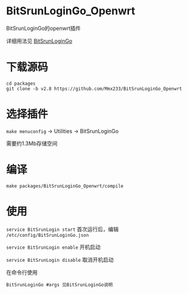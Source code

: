 # BitSrunLoginGo_Openwrt
BitSrunLoginGo的openwrt插件

详细用法见 [BitSrunLoginGo](https://github.com/Mmx233/BitSrunLoginGo)

# 下载源码
```shell
cd packages
git clone -b v2.8 https://github.com/Mmx233/BitSrunLoginGo_Openwrt
```

# 选择插件
`make menuconfig` -> Utilities -> BitSrunLoginGo

需要约1.3Mb存储空间

# 编译
```shell
make packages/BitSrunLoginGo_Openwrt/compile
```

# 使用
`service BitSrunLogin start` 首次运行后，编辑 `/etc/config/BitSrunLoginGo.json`

`service BitSrunLogin enable` 开机启动

`service BitSrunLogin disable` 取消开机启动

在命令行使用

```shell
BitSrunLoginGo #args 见BitSrunLoginGo说明
```